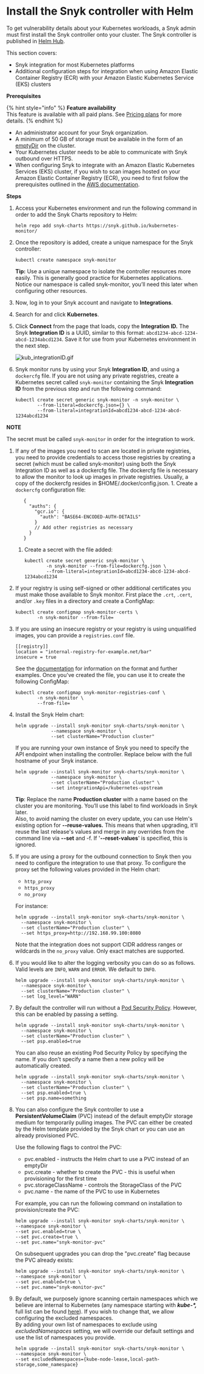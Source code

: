 # Install the Snyk controller with Helm

To get vulnerability details about your Kubernetes workloads, a Snyk admin must first install the Snyk controller onto your cluster. The Snyk controller is published in [Helm Hub](https://hub.helm.sh/charts/snyk/snyk-monitor).

This section covers:

* Snyk integration for most Kubernetes platforms
* Additional configuration steps for integration when using Amazon Elastic Container Registry \(ECR\) with your Amazon Elastic Kubernetes Service \(EKS\) clusters

**Prerequisites**

{% hint style="info" %}
**Feature availability**  
This feature is available with all paid plans. See [Pricing plans](https://snyk.io/plans/) for more details.
{% endhint %}

* An administrator account for your Snyk organization.
* A minimum of 50 GB of storage must be available in the form of an [emptyDir](https://kubernetes.io/docs/concepts/storage/volumes/#emptydir) on the cluster.
* Your Kubernetes cluster needs to be able to communicate with Snyk outbound over HTTPS.
* When configuring Snyk to integrate with an Amazon Elastic Kubernetes Services \(EKS\) cluster, if you wish to scan images hosted on your Amazon Elastic Container Registry \(ECR\), you need to first follow the prerequisites outlined in the [AWS documentation](https://docs.aws.amazon.com/AmazonECR/latest/userguide/ECR_on_EKS.html).

**Steps**

1. Access your Kubernetes environment and run the following command in order to add the Snyk Charts repository to Helm:

   ```text
   helm repo add snyk-charts https://snyk.github.io/kubernetes-monitor/
   ```

2. Once the repository is added, create a unique namespace for the Snyk controller:

   ```text
   kubectl create namespace snyk-monitor
   ```

   **Tip:** Use a unique namespace to isolate the controller resources more easily. This is generally good practice for Kubernetes applications. Notice our namespace is called snyk-monitor, you’ll need this later when configuring other resources.

3. Now, log in to your Snyk account and navigate to **Integrations**.
4. Search for and click **Kubernetes**.
5. Click **Connect** from the page that loads, copy the **Integration ID.** The Snyk **Integration ID** is a UUID, similar to this format: `abcd1234-abcd-1234-abcd-1234abcd1234`. Save it for use from your Kubernetes environment in the next step.

   ![kub\_integrationID.gif](../../../.gitbook/assets/uuid-26f9c2cd-2755-07d5-61a0-bdb0261d87ab-en.gif)

6. Snyk monitor runs by using your Snyk **Integration ID**, and using a `dockercfg` file. If you are not using any private registries, create a Kubernetes secret called `snyk-monitor` containing the Snyk **Integration ID** from the previous step and run the following command:

   ```text
   kubectl create secret generic snyk-monitor -n snyk-monitor \
           --from-literal=dockercfg.json={} \
           --from-literal=integrationId=abcd1234-abcd-1234-abcd-1234abcd1234
   ```

**NOTE**

The secret must be called `snyk-monitor` in order for the integration to work.

1. If any of the images you need to scan are located in private registries, you need to provide credentials to access those registries by creating a secret \(which must be called snyk-monitor\) using both the Snyk Integration ID as well as a dockercfg file. The dockercfg file is necessary to allow the monitor to look up images in private registries. Usually, a copy of the dockercfg resides in $HOME/.docker/config.json. 1. Create a `dockercfg` configuration file:

   ```text
      { 
        "auths": { 
          "gcr.io": { 
            "auth": "BASE64-ENCODED-AUTH-DETAILS" 
          } 
          // Add other registries as necessary 
        } 
      }
   ```

   1. Create a secret with the file added:

      ```text
      kubectl create secret generic snyk-monitor \
              -n snyk-monitor --from-file=dockercfg.json \
              --from-literal=integrationId=abcd1234-abcd-1234-abcd-1234abcd1234
      ```

2. If your registry is using self-signed or other additional certificates you must make those available to Snyk monitor. First place the `.crt`, `.cert`, and/or `.key` files in a directory and create a ConfigMap:

   ```text
   kubectl create configmap snyk-monitor-certs \
           -n snyk-monitor --from-file=
   ```

3. If you are using an insecure registry or your registry is using unqualified images, you can provide a `registries.conf` file.

   ```text
   [[registry]]
   location = "internal-registry-for-example.net/bar"
   insecure = true
   ```

   See the [documentation](https://github.com/containers/image/blob/master/docs/containers-registries.conf.5.md) for information on the format and further examples. Once you've created the file, you can use it to create the following ConfigMap:

   ```text
   kubectl create configmap snyk-monitor-registries-conf \
           -n snyk-monitor \
           --from-file=
   ```

4. Install the Snyk Helm chart:

   ```text
   helm upgrade --install snyk-monitor snyk-charts/snyk-monitor \
                --namespace snyk-monitor \
                --set clusterName="Production cluster"
   ```

   If you are running your own instance of Snyk you need to specify the API endpoint when installing the controller. Replace below with the full hostname of your Snyk instance.

   ```text
   helm upgrade --install snyk-monitor snyk-charts/snyk-monitor \
                --namespace snyk-monitor \
                --set clusterName="Production cluster" \
                --set integrationApi=/kubernetes-upstream
   ```

   **Tip**: Replace the name **Production cluster** with a name based on the cluster you are monitoring. You’ll use this label to find workloads in Snyk later.  
   Also, to avoid naming the cluster on every update, you can use Helm's existing option for **--reuse-values.** This means that when upgrading, it'll reuse the last release's values and merge in any overrides from the command line via **--set** and -f. If '**--reset-values**' is specified, this is ignored.

5. If you are using a proxy for the outbound connection to Snyk then you need to configure the integration to use that proxy. To configure the proxy set the following values provided in the Helm chart:

   * `http_proxy`
   * `https_proxy`
   * `no_proxy`

   For instance:

   ```text
   helm upgrade --install snyk-monitor snyk-charts/snyk-monitor \
     --namespace snyk-monitor \
     --set clusterName="Production cluster" \
     --set https_proxy=http://192.168.99.100:8080
   ```

   Note that the integration does not support CIDR address ranges or wildcards in the `no_proxy` value. Only exact matches are supported.

6. If you would like to alter the logging verbosity you can do so as follows. Valid levels are `INFO`, `WARN` and `ERROR`. We default to `INFO`.

   ```text
   helm upgrade --install snyk-monitor snyk-charts/snyk-monitor \
     --namespace snyk-monitor \
     --set clusterName="Production cluster" \
     --set log_level="WARN"
   ```

7. By default the controller will run without a [Pod Security Policy](https://kubernetes.io/docs/concepts/policy/pod-security-policy/). However, this can be enabled by passing a setting.

   ```text
   helm upgrade --install snyk-monitor snyk-charts/snyk-monitor \
     --namespace snyk-monitor \
     --set clusterName="Production cluster" \
     --set psp.enabled=true
   ```

   You can also reuse an existing Pod Security Policy by specifying the name. If you don't specify a name then a new policy will be automatically created.

   ```text
   helm upgrade --install snyk-monitor snyk-charts/snyk-monitor \
     --namespace snyk-monitor \
     --set clusterName="Production cluster" \
     --set psp.enabled=true \
     --set psp.name=something
   ```

8. You can also configure the Snyk controller to use a **PersistentVolumeClaim** \(PVC\) instead of the default emptyDir storage medium for temporarily pulling images. The PVC can either be created by the Helm template provided by the Snyk chart or you can use an already provisioned PVC.

   Use the following flags to control the PVC:

   * pvc.enabled - instructs the Helm chart to use a PVC instead of an emptyDir
   * pvc.create - whether to create the PVC - this is useful when provisioning for the first time
   * pvc.storageClassName - controls the StorageClass of the PVC
   * pvc.name - the name of the PVC to use in Kubernetes

   For example, you can run the following command on installation to provision/create the PVC:

   ```text
   helm upgrade --install snyk-monitor snyk-charts/snyk-monitor \
   --namespace snyk-monitor \
   --set pvc.enabled=true \
   --set pvc.create=true \
   --set pvc.name="snyk-monitor-pvc"
   ```

   On subsequent upgrades you can drop the "pvc.create" flag because the PVC already exists:

   ```text
   helm upgrade --install snyk-monitor snyk-charts/snyk-monitor \
   --namespace snyk-monitor \
   --set pvc.enabled=true \
   --set pvc.name="snyk-monitor-pvc"
   ```

9. By default, we purposely ignore scanning certain namespaces which we believe are internal to Kubernetes \(any namespace starting with _**kube-\*,**_ full list can be found [here](https://github.com/snyk/kubernetes-monitor/blob/master/src/supervisor/watchers/internal-namespaces.ts)\). If you wish to change that, we allow configuring the excluded namespaces.  
   By adding your own list of namespaces to exclude using _excludedNamespaces_ setting, we will override our default settings and use the list of namespaces you provide.

   ```text
   helm upgrade --install snyk-monitor snyk-charts/snyk-monitor \
   --namespace snyk-monitor \
   --set excludedNamespaces={kube-node-lease,local-path-storage,some_namespace}
   ```

